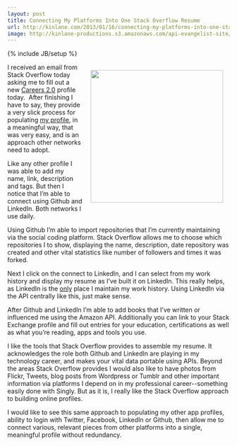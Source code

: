 ```yaml
---
layout: post
title: Connecting My Platforms Into One Stack Overflow Resume
url: http://kinlane.com/2013/01/16/connecting-my-platforms-into-one-stack-overflow-resume/
image: http://kinlane-productions.s3.amazonaws.com/api-evangelist-site/blog/Stack-OverFlow-Careers-20-Kin-Lane.png
---
```

{% include JB/setup %}
<p><img style="padding: 15px;" src="https://s3.amazonaws.com/kinlane-productions/stack-overflow/Stack-OverFlow-Careers-20-Kin-Lane.png" alt="" width="300" align="right" /></p>
<p>I received an email from Stack Overflow today asking me to fill out a new <a href="http://careers.stackoverflow.com/">Careers 2.0</a> profile today. &nbsp;After finishing I have to say, they provide a very slick process for populating <a title="Kin Lane" href="http://careers.stackoverflow.com/kinlane">my profile</a>, in a meaningful way, that was very easy, and is an approach other networks need to adopt.</p>
<p>Like any other profile I was able to add my name, link, description and tags.  But then I notice that I&rsquo;m able to connect using Github and LinkedIn.  Both networks I use daily.</p>
<p>Using Github I&rsquo;m able to import repositories that I&rsquo;m currently maintaining via the social coding platform.  Stack Overflow allows me to choose which repositories I to show, displaying the name, description, date repository was created and other vital statistics like number of followers and times it was forked.</p>
<p>Next I click on the connect to LinkedIn, and I can select from my work history and display my resume as I&rsquo;ve built it on LinkedIn.  This really helps, as LinkedIn is the <span style="text-decoration: underline;">only</span> place I maintain my work history.  Using LinkedIn via the API centrally like this, just make sense.</p>
<p>After Github and LinkedIn I&rsquo;m able to add books that I&rsquo;ve written or influenced me using the Amazon API. Additionally you can link to your Stack Exchange profile and fill out entries for your education, certifications as well as what you&rsquo;re reading, apps and tools you use.</p>
<p>I like the tools that Stack Overflow provides to assemble my resume.  It acknowledges the role both Github and LinkedIn are playing in my technology career, and makes your vital data portable using APIs. Beyond the areas Stack Overflow provides I would also like to have photos from Flickr, Tweets, blog posts from Wordpress or Tumblr and other important information via platforms I depend on in my professional career--something easily done with Singly.  But as it is, I really like the Stack Overflow approach to building online profiles.</p>
<p>I would like to see this same approach to populating my other app profiles, ability to login with Twitter, Facebook, LinkedIn or Github, then allow me to connect various, relevant pieces from other platforms into a single, meaningful profile without redundancy.</p>